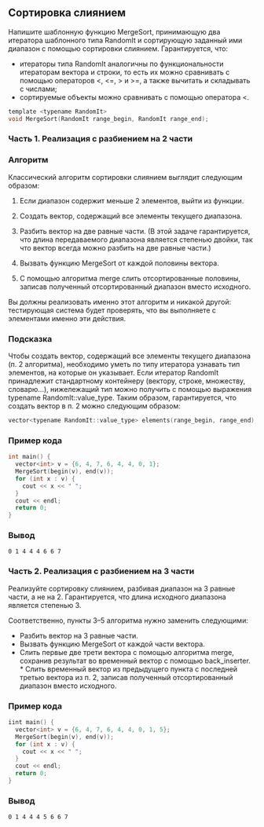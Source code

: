 ## Сортировка слиянием

Напишите шаблонную функцию MergeSort, принимающую два итератора шаблонного типа RandomIt и сортирующую заданный ими диапазон с помощью сортировки слиянием. Гарантируется, что:
* итераторы типа RandomIt аналогичны по функциональности итераторам вектора и строки, то есть их можно сравнивать с помощью операторов <, <=, > и >=, а также вычитать и складывать с числами;
* сортируемые объекты можно сравнивать с помощью оператора <.

```objectivec
template <typename RandomIt>
void MergeSort(RandomIt range_begin, RandomIt range_end);

```

### Часть 1. Реализация с разбиением на 2 части

### Алгоритм ###

Классический алгоритм сортировки слиянием выглядит следующим образом:

1. Если диапазон содержит меньше 2 элементов, выйти из функции.

2. Создать вектор, содержащий все элементы текущего диапазона.

3. Разбить вектор на две равные части. (В этой задаче гарантируется, что длина передаваемого диапазона является степенью двойки, так что вектор всегда можно разбить на две равные части.)

4. Вызвать функцию MergeSort от каждой половины вектора.

5. С помощью алгоритма merge слить отсортированные половины, записав полученный отсортированный диапазон вместо исходного.

Вы должны реализовать именно этот алгоритм и никакой другой: тестирующая система будет проверять, что вы выполняете с элементами именно эти действия.

### Подсказка ###

Чтобы создать вектор, содержащий все элементы текущего диапазона (п. 2 алгоритма), необходимо уметь по типу итератора узнавать тип элементов, на которые он указывает. Если итератор RandomIt принадлежит стандартному контейнеру (вектору, строке, множеству, словарю...), нижележащий тип можно получить с помощью выражения typename RandomIt::value_type. Таким образом, гарантируется, что создать вектор в п. 2 можно следующим образом:

```objectivec
vector<typename RandomIt::value_type> elements(range_begin, range_end);

```

### Пример кода ###

```objectivec
int main() {
  vector<int> v = {6, 4, 7, 6, 4, 4, 0, 1};
  MergeSort(begin(v), end(v));
  for (int x : v) {
    cout << x << " ";
  }
  cout << endl;
  return 0;
}

```

### Вывод ###

```commandline
0 1 4 4 4 6 6 7
```

### Часть 2. Реализация с разбиением на 3 части

Реализуйте сортировку слиянием, разбивая диапазон на 3 равные части, а не на 2. Гарантируется, что длина исходного диапазона является степенью 3.

Соответственно, пункты 3–5 алгоритма нужно заменить следующими:
* Разбить вектор на 3 равные части.
* Вызвать функцию MergeSort от каждой части вектора.
* Слить первые две трети вектора с помощью алгоритма merge, сохранив результат во временный вектор с помощью back_inserter.
* Слить временный вектор из предыдущего пункта с последней третью вектора из п. 2, записав полученный отсортированный диапазон вместо исходного.

### Пример кода ###

```objectivec
iint main() {
  vector<int> v = {6, 4, 7, 6, 4, 4, 0, 1, 5};
  MergeSort(begin(v), end(v));
  for (int x : v) {
    cout << x << " ";
  }
  cout << endl;
  return 0;
}

```

### Вывод ###

```commandline
0 1 4 4 4 5 6 6 7
```

